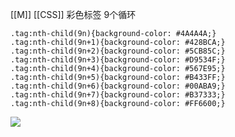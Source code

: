 [[M]] [[CSS]]
彩色标签 9个循环

```
.tag:nth-child(9n){background-color: #4A4A4A;}
.tag:nth-child(9n+1){background-color: #428BCA;}
.tag:nth-child(9n+2){background-color: #5CB85C;}
.tag:nth-child(9n+3){background-color: #D9534F;}
.tag:nth-child(9n+4){background-color: #567E95;}
.tag:nth-child(9n+5){background-color: #B433FF;}
.tag:nth-child(9n+6){background-color: #00ABA9;}
.tag:nth-child(9n+7){background-color: #B37333;}
.tag:nth-child(9n+8){background-color: #FF6600;}

```

![](https://gitee.com/cyddgi/picture-store/raw/master/img/20200914133050.jpg)
